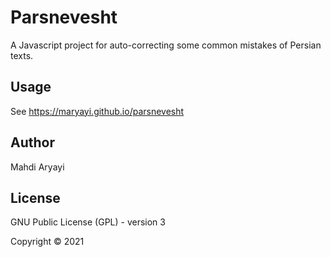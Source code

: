 # Parsnevesht

A Javascript project for auto-correcting some common mistakes of Persian texts.

## Usage

See https://maryayi.github.io/parsnevesht

## Author

Mahdi Aryayi 

## License

GNU Public License (GPL) - version 3

Copyright &copy; 2021

